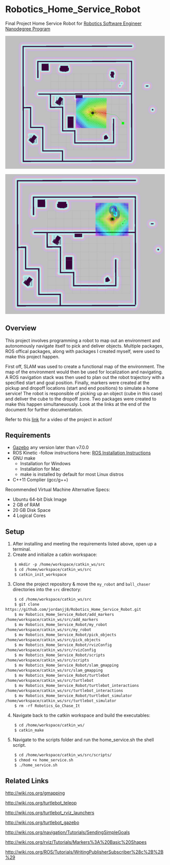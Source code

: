 # Robotics_Home_Service_Robot
Final Project Home Service Robot for [Robotics Software Engineer Nanodegree Program](https://www.udacity.com/course/robotics-software-engineer--nd209)

![Start Position](https://github.com/jordanjj8/Robotics_Home_Service_Robot/blob/master/start.JPG)

![Dropoff Location Reached](https://github.com/jordanjj8/Robotics_Home_Service_Robot/blob/master/End.JPG)

## Overview 
  This project involves programming a robot to map out an environment and autonomously navigate itself to pick and deliver objects. Multiple packages, ROS offical packages, along with packages I created myself, were used to make this project happen.
  
  First off, SLAM was used to create a functional map of the environment. The map of the environment would then be used for localization and navigating. A ROS navigation stack was then used to plan out the robot trajectory with a specified start and goal position. Finally, markers were created at the pickup and dropoff locations (start and end positions) to simulate a home service! The robot is responsible of picking up an object (cube in this case) and deliver the cube to the dropoff zone. Two packages were created to make this happen simultaneuously. Look at the links at the end of the document for further documentation. 
  
Refer to this [link](https://www.youtube.com/watch?v=iQusbfpHhHA) for a video of the project in action!

## Requirements 
* [Gazebo](http://gazebosim.org/) any version later than v7.0.0 
* ROS Kinetic -follow instructions here: [ROS Installation Instructions](http://wiki.ros.org/ROS/Installation)
* GNU make 
  - Installation for Windows 
  - Installation for Mac
  - make is installed by default for most Linux distros 
* C++11 Complier (gcc/g++)

Recommended Virtual Machine Alternative Specs:
* Ubuntu 64-bit Disk Image 
* 2 GB of RAM 
* 20 GB Disk Space
* 4 Logical Cores 

## Setup
1. After installing and meeting the requirements listed above, open up a terminal.
2. Create and initialize a catkin workspace:
``` 
    $ mkdir -p /home/workspace/catkin_ws/src
    $ cd /home/workspace/catkin_ws/src
    $ catkin_init_workspace
```
3. Clone the project repository & move the `my_robot` and `ball_chaser` directories into the `src` directory:
```
    $ cd /home/workspace/catkin_ws/src
    $ git clone https://github.com/jordanjj8/Robotics_Home_Service_Robot.git
    $ mv Robotics_Home_Service_Robot/add_markers /home/workspace/catkin_ws/src/add_markers 
    $ mv Robotics_Home_Service_Robot/my_robot /home/workspace/catkin_ws/src/my_robot 
    $ mv Robotics_Home_Service_Robot/pick_objects /home/workspace/catkin_ws/src/pick_objects
    $ mv Robotics_Home_Service_Robot/rvizConfig /home/workspace/catkin_ws/src/rvizConfig
    $ mv Robotics_Home_Service_Robot/scripts /home/workspace/catkin_ws/src/scripts
    $ mv Robotics_Home_Service_Robot/slam_gmapping /home/workspace/catkin_ws/src/slam_gmapping
    $ mv Robotics_Home_Service_Robot/turtlebot /home/workspace/catkin_ws/src/turtlebot
    $ mv Robotics_Home_Service_Robot/turtlebot_interactions /home/workspace/catkin_ws/src/turtlebot_interactions
    $ mv Robotics_Home_Service_Robot/turtlebot_simulator /home/workspace/catkin_ws/src/turtlebot_simulator 
    $ rm -rf Robotics_Go_Chase_It
```
4. Navigate back to the catkin workspace and build the executables:
```
    $ cd /home/workspace/catkin_ws/
    $ catkin_make
```
5. Navigate to the scripts folder and run the home_service.sh the shell script.
``` 
    $ cd /home/workspace/catkin_ws/src/scripts/
    $ chmod +x home_service.sh
    $ ./home_service.sh
```
## Related Links
http://wiki.ros.org/gmapping

http://wiki.ros.org/turtlebot_teleop

http://wiki.ros.org/turtlebot_rviz_launchers

http://wiki.ros.org/turtlebot_gazebo

http://wiki.ros.org/navigation/Tutorials/SendingSimpleGoals

http://wiki.ros.org/rviz/Tutorials/Markers%3A%20Basic%20Shapes

http://wiki.ros.org/ROS/Tutorials/WritingPublisherSubscriber%28c%2B%2B%29


